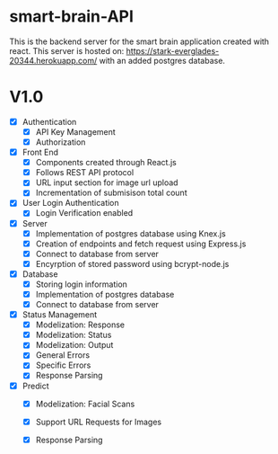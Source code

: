 # smart-brain-API

This is the backend server for the smart brain application created with react. This server is hosted on: https://stark-everglades-20344.herokuapp.com/ with an added postgres database. 

# V1.0
- [x] Authentication
  - [x] API Key Management
  - [x] Authorization
- [x] Front End
  - [x] Components created through React.js
  - [x] Follows REST API protocol
  - [x] URL input section for image url upload
  - [x] Incrementation of submisison total count
- [x] User Login Authentication
  - [x] Login Verification enabled
- [x] Server
  - [x] Implementation of postgres database using Knex.js
  - [x] Creation of endpoints and fetch request using Express.js
  - [x] Connect to database from server
  - [x] Encyrption of stored password using bcrypt-node.js
- [x] Database
  - [x] Storing login information
  - [x] Implementation of postgres database
  - [x] Connect to database from server
- [x] Status Management
  - [x] Modelization: Response
  - [x] Modelization: Status
  - [x] Modelization: Output
  - [x] General Errors
  - [x] Specific Errors
  - [x] Response Parsing
- [x] Predict
  - [x] Modelization: Facial Scans
  - [x] Support URL Requests for Images
  - [x] Response Parsing


